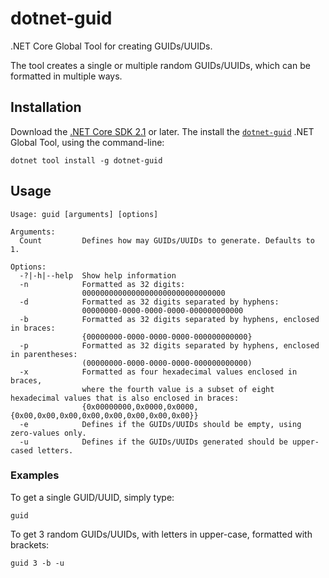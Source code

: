 # dotnet-guid

.NET Core Global Tool for creating GUIDs/UUIDs.

The tool creates a single or multiple random GUIDs/UUIDs,
which can be formatted in multiple ways.

## Installation

Download the [.NET Core SDK 2.1](https://aka.ms/DotNetCore21) or later.
The install the [`dotnet-guid`](https://www.nuget.org/packages/dotnet-guid)
.NET Global Tool, using the command-line:

```
dotnet tool install -g dotnet-guid
```

## Usage

```
Usage: guid [arguments] [options]

Arguments:
  Count         Defines how may GUIDs/UUIDs to generate. Defaults to 1.

Options:
  -?|-h|--help  Show help information
  -n            Formatted as 32 digits:
                00000000000000000000000000000000
  -d            Formatted as 32 digits separated by hyphens:
                00000000-0000-0000-0000-000000000000
  -b            Formatted as 32 digits separated by hyphens, enclosed in braces:
                {00000000-0000-0000-0000-000000000000}
  -p            Formatted as 32 digits separated by hyphens, enclosed in parentheses:
                (00000000-0000-0000-0000-000000000000)
  -x            Formatted as four hexadecimal values enclosed in braces,
                where the fourth value is a subset of eight hexadecimal values that is also enclosed in braces:
                {0x00000000,0x0000,0x0000,{0x00,0x00,0x00,0x00,0x00,0x00,0x00,0x00}}
  -e            Defines if the GUIDs/UUIDs should be empty, using zero-values only.
  -u            Defines if the GUIDs/UUIDs generated should be upper-cased letters.
```

### Examples

To get a single GUID/UUID, simply type:

```
guid
```

To get 3 random GUIDs/UUIDs, with letters in upper-case, formatted with brackets:

```
guid 3 -b -u
```